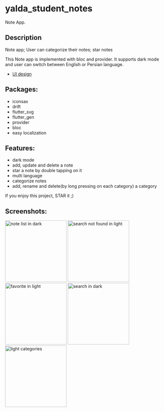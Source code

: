 # yalda_student_notes

Note App.

## Description

Note app; User can categorize their notes; star notes

This Note app is implemented with bloc and provider. It supports dark mode and user can switch between English or Persian language.

- [UI design](https://dribbble.com/shots/16811788-Notes-app)


## Packages:
 - iconsax
 - drift 
 - flutter_svg
 - flutter_gen
 - provider
 - bloc
 - easy localization


 ## Features:
 - dark mode
 - add, update and delete a note
 - star a note by double tapping on it
 - multi language
 - categorize notes
 - add, rename and delete(by long pressing on each category) a category


 If you enjoy this project, STAR it ;)


 ## Screenshots:

<img src="https://github.com/yalda-student/student_note/blob/main/pictures/dark_note_list.jpg?raw=true" width="200" alt="note list in dark">
<img src="https://github.com/yalda-student/student_note/blob/main/pictures/light_search_404.jpg?raw=true" width="200" alt="search not found in light">
<img src="https://github.com/yalda-student/student_note/blob/main/pictures/light_favorite.jpg?raw=true" width="200" alt="favorite in light">
<img src="https://github.com/yalda-student/student_note/blob/main/pictures/dark_search.jpg?raw=true" width="200" alt="search in dark">
<img src="https://github.com/yalda-student/student_note/blob/main/pictures/light_categories.jpg?raw=true" width="200" alt="light categories">